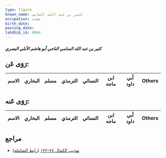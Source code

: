 ```yaml
---
type: figure
known_name: كثير بن عبد الله السامي
occupation: محدث
birth_date:
passing_date:
tahdhib_id: 4944
---
```

##### كثير بن عبد الله السامي الناجي أبو هاشم الأبلي البصري

## رَوَى عَن:
| الاسم | البخاري | مسلم | الترمذي | النسائي | ابن ماجه | أبي داود | Others |
| ----- | ------- | ---- | ------- | ------- | -------- | -------- | ------ |
## رَوَى عَنه:
| الاسم | البخاري | مسلم | الترمذي | النسائي | ابن ماجه | أبي داود | Others |
| ----- | ------- | ---- | ------- | ------- | -------- | -------- | ------ |
## مراجع
- [تهذيب الكمال ٢٤-١٢٢](obsidian://open?vault=Tahdhib-al-Kamal&file=Figures/٤٩٤٤-كثير%20بن%20عبد%20الله%20السامي%20الناجي%20أبو%20هاشم%20الأبلي%20البصري) ([رابط الشاملة](https://shamela.ws/book/3722/12634))